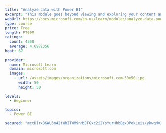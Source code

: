```yaml
---
title: "Analyze data with Power BI"
excerpt: "This module goes beyond viewing and exploring your content and explains how to interact with it by working with reports and dashboards to uncover and share new business insights."
webUrl: https://docs.microsoft.com/en-us/learn/modules/analyze-data-power-bi/
type: course
price: Free
length: PT60M
ratings:
  count: 4558
  average: 4.6972356
heat: 67

provider:
  name: Microsoft Learn
  domain: microsoft.com
  images:
    - url: /assets/images/organizations/microsoft.com-50x50.jpg
      width: 50
      height: 50

levels:
  - Beginner

topics:
  - Power BI

secured: "mctDIrx8KWU3n42tWhITWM9nMdJFGxc2i2YsYurHbbBpxOPokLeis/ykwqMv3I3MGYZTBCpSKihQ1whf1yhGZhchmDhYZN2tFCpH6I818ar1hpqTDgzuup3Utr/tCwfAPGSRVCaqBB92QqgDaVfWkpEhAQQnMaD0FCE6eHJPhomXeijuPs60ewr5/b9xgxvLEBpncWeby0wtOfvvQ32yuttIyD/kdhYojG1Rkd94ywpLKOz8vfrDsKYPgbM01aBuMQqpDUQ9KRyBEU/Cvhrj6V5mM3Vf6uiiuYVaeCRb+XCV3L1+HdkNTSseCT5NfamDwgzUghUkEbjTS9OVriWdAvwWdk/CfTG2cvd47s9wFIGsUvUQm5o/2OkjaGXskHQMAWuiaohvXVCJjysMnY/nwA==;/buWFne5rVWT1dZCnphe+w=="
---
```


